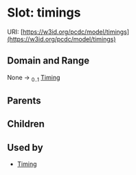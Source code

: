 
# Slot: timings




URI: [https://w3id.org/pcdc/model/timings](https://w3id.org/pcdc/model/timings)


## Domain and Range

None &#8594;  <sub>0..1</sub> [Timing](Timing.md)

## Parents


## Children


## Used by

 * [Timing](Timing.md)
